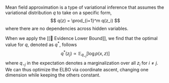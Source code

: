 Mean field approximation is a type of variational inference that assumes the variational distribution $q$ to take on a specific form, 
$$
q(z) = \prod_{i=1}^m q(z_i)
$$
 where there are no dependencies across hidden variables.

When we apply the [[🧬 Evidence Lower Bound]], we find that the optimal value for $q$, denoted as $q^*$, follows 
$$
q^*(z_j) \propto \mathbb{E}_{q_{-j}} [\log p(x, z)]
$$
 where $q_{-j}$ in the expectation denotes a marginalization over all $z_i$ for $i \neq j$. We can thus optimize the ELBO via coordinate ascent, changing one dimension while keeping the others constant.